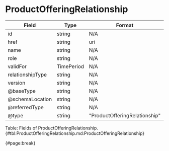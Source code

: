 <!--
    ATTENTION: This file was generated via gradle!
               Do NOT manually edit this file! Any such changes will be overwritten!
-->

# ProductOfferingRelationship

| Field | Type | Format | Required |
| ------- | ------- | ------- | --- |
| id | string | N/A | Yes |
| href | string | uri | No |
| name | string | N/A | No |
| role | string | N/A | No |
| validFor | TimePeriod | N/A | No |
| relationshipType | string | N/A | No |
| version | string | N/A | No |
| @baseType | string | N/A | No |
| @schemaLocation | string | N/A | No |
| @referredType | string | N/A | No |
| @type | string | "ProductOfferingRelationship" | Yes |

Table: Fields of ProductOfferingRelationship. {#tbl:ProductOfferingRelationship.md:ProductOfferingRelationship}

{#page:break}
